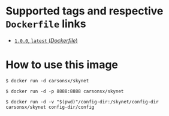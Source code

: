 # Supported tags and respective `Dockerfile` links
*   [`1.0.0`, `latest` (_Dockerfile_)](https://raw.githubusercontent.com/carsonsx/docker-skynet/master/Dockerfile)

# How to use this image
    $ docker run -d carsonsx/skynet

    $ docker run -d -p 8888:8888 carsonsx/skynet

    $ docker run -d -v "$(pwd)"/config-dir:/skynet/config-dir carsonsx/skynet config-dir/config